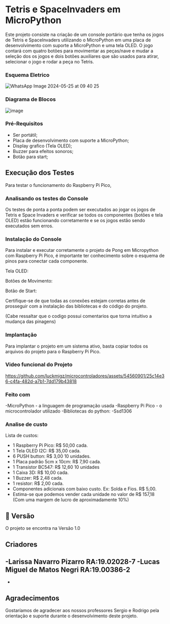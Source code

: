# Tetris e SpaceInvaders em MicroPython

Este projeto consiste na criação de um console portário que tenha os jogos de Tetris e SpaceInvaders utilizando o MicroPython em uma placa de desenvolvimento com suporte a MicroPython e uma tela OLED. O jogo contará com quatro botões para movimentar as peças/nave e mudar a seleção dos os jogos e dois botões auxiliares que são usados para atirar, selecionar o jogo e rodar a peça no Tetris.


### Esquema Eletrico

![WhatsApp Image 2024-05-25 at 09 40 25](https://github.com/luckmigz/microcontroladores/assets/54560901/6e415620-7a3d-41e6-982f-65e82f091a9a)


### Diagrama de Blocos

![image](https://github.com/luckmigz/microcontroladores/assets/81933900/f83177d7-6a21-416e-8865-31775085df8e)



### Pré-Requisitos

- Ser portátil;
- Placa de desenvolvimento com suporte a MicroPython;
- Display grafico (Tela OLED);
- Buzzer para efeitos sonoros;
- Botão para start;

## Execução dos Testes
Para testar o funcionamento do Raspberry Pi Pico,

### Analisando os testes do Console
Os testes de ponta a ponta podem ser executados ao jogar os jogos de Tetris e Space Invaders e verificar se todos os componentes (botões e tela OLED) estão funcionando corretamente e se os jogos estão sendo executados sem erros.

### Instalação do Console
Para instalar e executar corretamente o projeto de Pong em Micropython com Raspberry Pi Pico, é importante ter conhecimento sobre o esquema de pinos para conectar cada componente.

Tela OLED: 

Botões de Movimento:

Botão de Start:


Certifique-se de que todas as conexões estejam corretas antes de prosseguir com a instalação das bibliotecas e do código do projeto.

(Cabe ressaltar que o codigo possui comentarios que torna intuitivo a mudança das pinagens)

### Implantação

Para implantar o projeto em um sistema ativo, basta copiar todos os arquivos do projeto para o Raspberry Pi Pico.

### Video funcional do Projeto






https://github.com/luckmigz/microcontroladores/assets/54560901/25c14e36-c4fa-482d-a7b1-7dd179b43818







### Feito com
-MicroPython - a linguagem de programação usada
-Raspberry Pi Pico - o microcontrolador utilizado
-Bibliotecas do python:
 -Ssd1306
 
### Analise de custo
Lista de custos:

- 1 Raspberry Pi Pico: R$ 50,00 cada.  
- 1 Tela OLED I2C: R$ 35,00 cada.
- 6 PUSH button: R$ 3,00 10 unidades.
- 1 Placa padrão 5cm x 10cm: R$ 7,90 cada.
- 1 Transistor BC547: R$ 12,60 10 unidades
- 1 Caixa 3D: R$ 10,00 cada.
- 1 Buzzer: R$ 2,48 cada.
- 1 resistor: R$ 2,00 cada.
- Componentes adicionais com baixo custo. Ex: Solda e Fios. R$ 5,00.
- Estima-se que podemos vender cada unidade no valor de R$ 157,18 (Com uma margem de lucro de aproximadamente 10%)

## 📌 Versão

O projeto se encontra na Versão 1.0

## Criadores
-Larissa Navarro Pizarro RA:19.02028-7
-Lucas Miguel de Matos Negri RA:19.00386-2
-
-

## Agradecimentos

Gostaríamos de agradecer aos nossos professores Sergio e Rodrigo pela orientação e suporte durante o desenvolvimento deste projeto.

